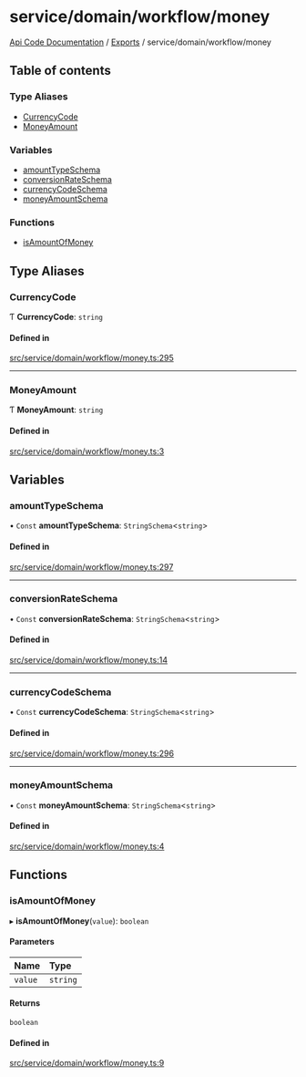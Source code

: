 # service/domain/workflow/money
 
[Api Code Documentation](../README.md) / [Exports](../modules.md) / service/domain/workflow/money

## Table of contents

### Type Aliases

- [CurrencyCode](service_domain_workflow_money.md#currencycode)
- [MoneyAmount](service_domain_workflow_money.md#moneyamount)

### Variables

- [amountTypeSchema](service_domain_workflow_money.md#amounttypeschema)
- [conversionRateSchema](service_domain_workflow_money.md#conversionrateschema)
- [currencyCodeSchema](service_domain_workflow_money.md#currencycodeschema)
- [moneyAmountSchema](service_domain_workflow_money.md#moneyamountschema)

### Functions

- [isAmountOfMoney](service_domain_workflow_money.md#isamountofmoney)

## Type Aliases

### CurrencyCode

Ƭ **CurrencyCode**: `string`

#### Defined in

[src/service/domain/workflow/money.ts:295](https://github.com/openkfw/TruBudget/blob/0804644/api/src/service/domain/workflow/money.ts#L295)

___

### MoneyAmount

Ƭ **MoneyAmount**: `string`

#### Defined in

[src/service/domain/workflow/money.ts:3](https://github.com/openkfw/TruBudget/blob/0804644/api/src/service/domain/workflow/money.ts#L3)

## Variables

### amountTypeSchema

• `Const` **amountTypeSchema**: `StringSchema`<`string`\>

#### Defined in

[src/service/domain/workflow/money.ts:297](https://github.com/openkfw/TruBudget/blob/0804644/api/src/service/domain/workflow/money.ts#L297)

___

### conversionRateSchema

• `Const` **conversionRateSchema**: `StringSchema`<`string`\>

#### Defined in

[src/service/domain/workflow/money.ts:14](https://github.com/openkfw/TruBudget/blob/0804644/api/src/service/domain/workflow/money.ts#L14)

___

### currencyCodeSchema

• `Const` **currencyCodeSchema**: `StringSchema`<`string`\>

#### Defined in

[src/service/domain/workflow/money.ts:296](https://github.com/openkfw/TruBudget/blob/0804644/api/src/service/domain/workflow/money.ts#L296)

___

### moneyAmountSchema

• `Const` **moneyAmountSchema**: `StringSchema`<`string`\>

#### Defined in

[src/service/domain/workflow/money.ts:4](https://github.com/openkfw/TruBudget/blob/0804644/api/src/service/domain/workflow/money.ts#L4)

## Functions

### isAmountOfMoney

▸ **isAmountOfMoney**(`value`): `boolean`

#### Parameters

| Name | Type |
| :------ | :------ |
| `value` | `string` |

#### Returns

`boolean`

#### Defined in

[src/service/domain/workflow/money.ts:9](https://github.com/openkfw/TruBudget/blob/0804644/api/src/service/domain/workflow/money.ts#L9)
